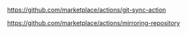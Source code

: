 https://github.com/marketplace/actions/git-sync-action

https://github.com/marketplace/actions/mirroring-repository
